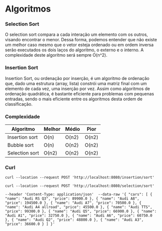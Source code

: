 # Algoritmos

### Selection Sort
O selection sort compara a cada interação um elemento com os outros, 
visando encontrar o menor. Dessa forma, podemos entender que não existe um melhor caso mesmo que o 
vetor esteja ordenado ou em ordem inversa serão executados os dois laços do algoritmo, o externo e o interno. 
A complexidade deste algoritmo será sempre  O(n^2).

### Insertion Sort
Insertion Sort, ou ordenação por inserção, é um algoritmo de ordenação que, dado uma estrutura (array, lista) 
constrói uma matriz final com um elemento de cada vez, uma inserção por vez. Assim como algoritmos de ordenação quadrática,
é bastante eficiente para problemas com pequenas entradas, 
sendo o mais eficiente entre os algoritmos desta ordem de classificação.

### Complexidade
| Algoritmo | Melhor	 |  Médio  |  Pior |
| --- | --- | --- |  --- |
Insertion sort     | O(n)    |  O(n2)  |  O(n2)
Bubble sort        | O(n)    |  O(n2)  |  O(n2)
Selection sort     | O(n2)   |  O(n2)  |  O(n2)

### Curl
`curl --location --request POST 'http://localhost:8080/insertion/sort'`

`curl --location --request POST 'http://localhost:8080/selection/sort'`

`--header 'Content-Type: application/json' 
--data-raw '{
"cars": [
{
"name": "Audi RS Q3",
"price": 89900.0
},
{
"name": "Audi A8",
"price": 194500.0
},
{
"name": "Audi A7",
"price": 70500.0
},
{
"name": "Audi A4 allroad",
"price": 45500.0
},
{
"name": "Audi TTS",
"price": 99300.0
},
{
"name": "Audi Q5",
"price": 66900.0
},
{
"name": "Audi A1",
"price": 32750.0
},
{
"name": "Audi A6",
"price": 60750.0
},
{
"name": "Audi Q2",
"price": 48800.0
},
{
"name": "Audi A3",
"price": 36600.0
}
]
}'`